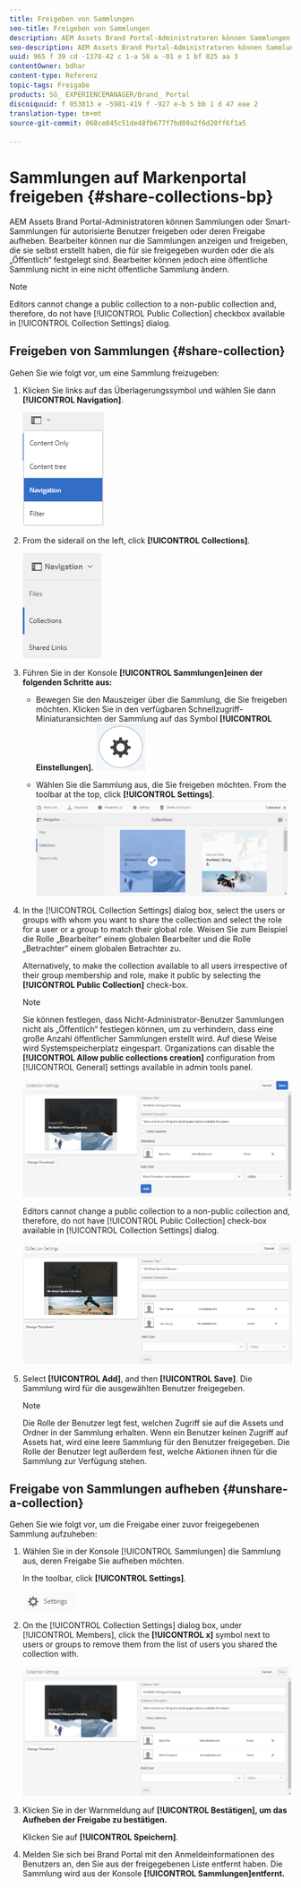 ```yaml
---
title: Freigeben von Sammlungen
seo-title: Freigeben von Sammlungen
description: AEM Assets Brand Portal-Administratoren können Sammlungen oder Smart-Sammlungen für autorisierte Benutzer freigeben oder deren Freigabe aufheben. Bearbeiter können nur die Sammlungen anzeigen und freigeben, die sie selbst erstellt haben, die für sie freigegeben wurden oder die als „Öffentlich“ festgelegt sind.
seo-description: AEM Assets Brand Portal-Administratoren können Sammlungen oder Smart-Sammlungen für autorisierte Benutzer freigeben oder deren Freigabe aufheben. Bearbeiter können nur die Sammlungen anzeigen und freigeben, die sie selbst erstellt haben, die für sie freigegeben wurden oder die als „Öffentlich“ festgelegt sind.
uuid: 965 f 39 cd -1378-42 c 1-a 58 a -01 e 1 bf 825 aa 3
contentOwner: bdhar
content-type: Referenz
topic-tags: Freigabe
products: SG_ EXPERIENCEMANAGER/Brand_ Portal
discoiquuid: f 053013 e -5981-419 f -927 e-b 5 bb 1 d 47 eae 2
translation-type: tm+mt
source-git-commit: 068ce845c51de48fb677f7bd09a2f6d20ff6f1a5

---
```



# Sammlungen auf Markenportal freigeben {#share-collections-bp}

AEM Assets Brand Portal-Administratoren können Sammlungen oder Smart-Sammlungen für autorisierte Benutzer freigeben oder deren Freigabe aufheben. Bearbeiter können nur die Sammlungen anzeigen und freigeben, die sie selbst erstellt haben, die für sie freigegeben wurden oder die als „Öffentlich“ festgelegt sind. Bearbeiter können jedoch eine öffentliche Sammlung nicht in eine nicht öffentliche Sammlung ändern.

>[!NOTE]
>
>Editors cannot change a public collection to a non-public collection and, therefore, do not have [!UICONTROL Public Collection] checkbox available in [!UICONTROL Collection Settings] dialog.

## Freigeben von Sammlungen {#share-collection}

Gehen Sie wie folgt vor, um eine Sammlung freizugeben:

1. Klicken Sie links auf das Überlagerungssymbol und wählen Sie dann **[!UICONTROL Navigation]**.

   ![](assets/contenttree-1.png)

2. From the siderail on the left, click **[!UICONTROL Collections]**.

   ![](assets/access_collections.png)

3. Führen Sie in der Konsole **[!UICONTROL Sammlungen]einen der folgenden Schritte aus:**

   * Bewegen Sie den Mauszeiger über die Sammlung, die Sie freigeben möchten. Klicken Sie in den verfügbaren Schnellzugriff-Miniaturansichten der Sammlung auf das Symbol **[!UICONTROL Einstellungen].**
   ![](assets/settings_thumbnail.png)

   * Wählen Sie die Sammlung aus, die Sie freigeben möchten. From the toolbar at the top, click **[!UICONTROL Settings]**.
   ![](assets/collection-sharing.png)

4. In the [!UICONTROL Collection Settings] dialog box, select the users or groups with whom you want to share the collection and select the role for a user or a group to match their global role. Weisen Sie zum Beispiel die Rolle „Bearbeiter“ einem globalen Bearbeiter und die Rolle „Betrachter“ einem globalen Betrachter zu.

   Alternatively, to make the collection available to all users irrespective of their group membership and role, make it public by selecting the **[!UICONTROL Public Collection]** check-box.

   >[!NOTE]
   >
   >Sie können festlegen, dass Nicht-Administrator-Benutzer Sammlungen nicht als „Öffentlich“ festlegen können, um zu verhindern, dass eine große Anzahl öffentlicher Sammlungen erstellt wird. Auf diese Weise wird Systemspeicherplatz eingespart. Organizations can disable the **[!UICONTROL Allow public collections creation]** configuration from [!UICONTROL General] settings available in admin tools panel.

   ![](assets/collection_sharingadduser.png)

   Editors cannot change a public collection to a non-public collection and, therefore, do not have [!UICONTROL Public Collection] check-box available in [!UICONTROL Collection Settings] dialog.

   ![](assets/collection-setting-editor.png)

5. Select **[!UICONTROL Add]**, and then **[!UICONTROL Save]**. Die Sammlung wird für die ausgewählten Benutzer freigegeben.

   >[!NOTE]
   >
   >Die Rolle der Benutzer legt fest, welchen Zugriff sie auf die Assets und Ordner in der Sammlung erhalten. Wenn ein Benutzer keinen Zugriff auf Assets hat, wird eine leere Sammlung für den Benutzer freigegeben. Die Rolle der Benutzer legt außerdem fest, welche Aktionen ihnen für die Sammlung zur Verfügung stehen.

## Freigabe von Sammlungen aufheben {#unshare-a-collection}

Gehen Sie wie folgt vor, um die Freigabe einer zuvor freigegebenen Sammlung aufzuheben:

1. Wählen Sie in der Konsole [!UICONTROL Sammlungen] die Sammlung aus, deren Freigabe Sie aufheben möchten.

   In the toolbar, click **[!UICONTROL Settings]**.

   ![](assets/collection_settings.png)

2. On the [!UICONTROL Collection Settings] dialog box, under [!UICONTROL Members], click the **[!UICONTROL x]** symbol next to users or groups to remove them from the list of users you shared the collection with.

   ![](assets/unshare_collection.png)

3. Klicken Sie in der Warnmeldung auf **[!UICONTROL Bestätigen], um das Aufheben der Freigabe zu bestätigen.**

   Klicken Sie auf **[!UICONTROL Speichern]**.

4. Melden Sie sich bei Brand Portal mit den Anmeldeinformationen des Benutzers an, den Sie aus der freigegebenen Liste entfernt haben. Die Sammlung wird aus der Konsole **[!UICONTROL Sammlungen]entfernt.**
